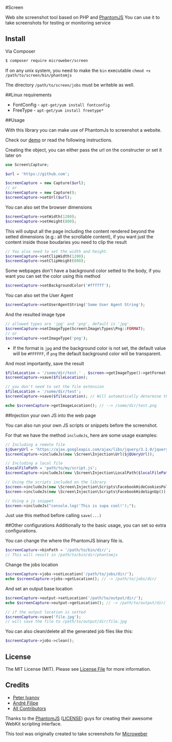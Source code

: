 #Screen

Web site screenshot tool based on PHP and [PhantomJS](http://phantomjs.org/ "")
You can use it to take screenshots for testing or monitoring service

## Install

Via Composer

``` bash
$ composer require microweber/screen
```

If on any unix system, you need to make the `bin` executable `chmod +x /path/to/screen/bin/phantomjs`

The directory `/path/to/screen/jobs` must be writeble as well.

##Linux requirements

 * FontConfig -  `apt-get/yum install fontconfig`
 * FreeType - `apt-get/yum install freetype*`

##Usage

With this library you can make use of PhantomJs to screenshot a website.

Check our [demo](/demo) or read the following instructions.

Creating the object, you can either pass the url on the constructer or set it later on
``` php
use Screen\Capture;

$url = 'https://github.com';

$screenCapture = new Capture($url);
// or
$screenCapture = new Capture();
$screenCapture->setUrl($url);
```

You can also set the browser dimensions
``` php
$screenCapture->setWidth(1200);
$screenCapture->setHeight(800);
```
This will output all the page including the content rendered beyond the setted dimensions (e.g.: all the scrollable content), if you want just the content inside those boudaries you need to clip the result
``` php
// You also need to set the width and height.
$screenCapture->setClipWidth(1200);
$screenCapture->setClipHeight(800);
```

Some webpages don't have a background color setted to the body, if you want you can set the color using this method
``` php
$screenCapture->setBackgroundColor('#ffffff');
```

You can also set the User Agent
``` php
$screenCapture->setUserAgentString('Some User Agent String');
```

And the resulted image type
``` php
// allowed types are 'jpg' and 'png', default is 'jpg'.
$screenCapture->setImageType(Screen\Image\Types\Png::FORMAT);
// or
$screenCapture->setImageType('png');
```
* If the format is ```jpg``` and the background color is not set, the default value will be ```#FFFFFF```, if ```png``` the default background color will be transparent.

And most importantly, save the result
``` php
$fileLocation = '/some/dir/test.' . $screen->getImageType()->getFormat();
$screenCapture->save($fileLocation);

// you don't need to set the file extension
$fileLocation = '/some/dir/test';
$screenCapture->save($fileLocation); // Will automatically determine the extension type

echo $screenCapture->getImageLocation(); // --> /some/dir/test.png
```

##Injection your own JS into the web page

You can also run your own JS scripts or snippets before the screenshot.

For that we have the method ```includeJs```, here are some usage examples:

``` php
// Including a remote file
$jQueryUrl = 'https://ajax.googleapis.com/ajax/libs/jquery/3.1.0/jquery.min.js';
$screenCapture->includeJs(new \Screen\Injection\Url($jQUeryUrl));

// Including a local file
$localFilePath = 'path/to/my/script.js';
$screenCapture->includeJs(new \Screen\Injection\LocalPath($localFilePath));

// Using the scripts included on the library
$screen->includeJs(new \Screen\Injection\Scripts\FacebookHideCookiesPolicy());
$screen->includeJs(new \Screen\Injection\Scripts\FacebookHideSignUp());

// Using a js snippet
$screen->includeJs("console.log('This is supa cool!');");
```

Just use this method before calling ```save(...)```

##Other configurations
Additionally to the basic usage, you can set so extra configurations.

You can change the where the PhantomJS binary file is.
``` php
$screenCapture->binPath = '/path/to/bin/dir/';
// This will result in /path/to/bin/dir/phantomjs
```

Change the jobs location
``` php
$screenCapture->jobs->setLocation('/path/to/jobs/dir/');
echo $screenCapture->jobs->getLocation(); // -> /path/to/jobs/dir/
```

And set an output base location
``` php
$screenCapture->output->setLocation('/path/to/output/dir/');
echo $screenCapture->output->getLocation(); // -> /path/to/output/dir/

// if the output location is setted
$screenCapture->save('file.jpg');
// will save the file to /path/to/output/dir/file.jpg
```

You can also clean/delete all the generated job files like this:
``` php
$screenCapture->jobs->clean();
```

## License

The MIT License (MIT). Please see [License File](LICENSE.md) for more information.

## Credits

- [Peter Ivanov](https://github.com/peter-mw)
- [André Filipe](https://github.com/MASNathan)
- [All Contributors](../../contributors)

Thanks to the [PhantomJS](http://phantomjs.org/ "Headless browser") ([LICENSE](https://github.com/ariya/phantomjs/blob/master/LICENSE.BSD)) guys for creating their awesome WebKit scripting interface.

This tool was originally created to take screenshots for [Microweber](http://microweber.com/ "Open Source CMS")
